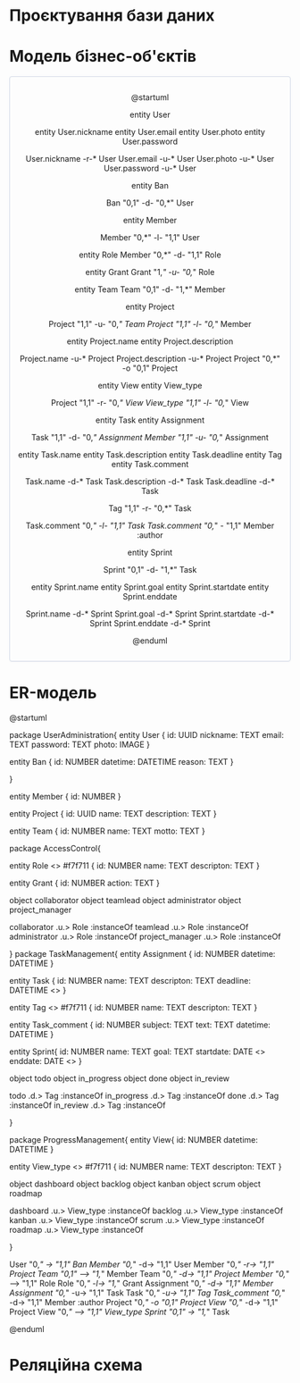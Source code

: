 # Проєктування бази даних

# Модель бізнес-об'єктів

<center style="
    border-radius:4px;
    border: 1px solid #cfd7e6;
    box-shadow: 0 1px 3px 0 rgba(89,105,129,.05), 0 1px 1px 0 rgba(0,0,0,.025);
    padding: 1em;"
>

@startuml

entity User

entity User.nickname
entity User.email
entity User.photo
entity User.password

User.nickname -r-* User
User.email -u-* User
User.photo -u-* User
User.password -u-* User


entity Ban

Ban "0,1" -d- "0,*" User



entity Member

Member "0,*" -l- "1,1" User



entity Role
Member "0,*" -d- "1,1" Role

entity Grant
Grant "1,*" -u- "0,*" Role


entity Team
Team "0,1" -d- "1,*" Member

entity Project

Project "1,1" -u- "0,*" Team
Project "1,1" -l- "0,*" Member



entity Project.name
entity Project.description

Project.name -u-* Project
Project.description -u-* Project
Project "0,*" -o "0,1" Project

entity View 
entity View_type

Project "1,1" -r- "0,*" View
View_type "1,1" -l- "0,*" View





entity Task
entity Assignment

Task "1,1" -d- "0,*" Assignment
Member "1,1" -u- "0,*" Assignment

entity Task.name
entity Task.description
entity Task.deadline
entity Tag
entity Task.comment 



Task.name -d-* Task
Task.description -d-* Task
Task.deadline -d-* Task


Tag "1,1" -r- "0,*" Task


Task.comment "0,*" -l- "1,1" Task
Task.comment "0,*" - "1,1" Member :author



entity Sprint

Sprint "0,1" -d- "1,*" Task 

entity Sprint.name
entity Sprint.goal
entity Sprint.startdate
entity Sprint.enddate

Sprint.name -d-* Sprint
Sprint.goal -d-* Sprint
Sprint.startdate -d-* Sprint
Sprint.enddate -d-* Sprint

@enduml

</center>

# ER-модель

@startuml

package UserAdministration{
entity User {
    id: UUID
    nickname: TEXT
    email: TEXT
    password: TEXT
    photo: IMAGE
}

entity Ban {
    id: NUMBER
    datetime: DATETIME
    reason: TEXT
}


}

entity Member {
    id: NUMBER
}

entity Project {
    id: UUID
    name: TEXT
    description: TEXT
}



entity Team {
    id: NUMBER
    name: TEXT
    motto: TEXT
}

package AccessControl{

entity Role <<ENUMERATION>> #f7f711 {
    id: NUMBER
    name: TEXT
    descripton: TEXT
}

entity Grant {
    id: NUMBER
    action: TEXT
}

object collaborator
object teamlead
object administrator
object project_manager

collaborator  .u.>  Role :instanceOf
teamlead  .u.>  Role :instanceOf
administrator  .u.>  Role :instanceOf
project_manager  .u.>  Role :instanceOf

}
package TaskManagement{
entity Assignment {
    id: NUMBER
    datetime: DATETIME
}

entity Task {
    id: NUMBER
    name: TEXT
    descripton: TEXT
    deadline: DATETIME <<NULLABLE>>
}

entity Tag <<ENUMERATION>> #f7f711 {
    id: NUMBER
    name: TEXT
    descripton: TEXT
}

entity Task_comment {
    id: NUMBER
    subject: TEXT
    text: TEXT
    datetime: DATETIME
}

entity Sprint{
    id: NUMBER
    name: TEXT
    goal: TEXT
    startdate: DATE <<NULLABLE>>
    enddate: DATE <<NULLABLE>>
}

object todo
object in_progress
object done
object in_review


todo  .d.>  Tag :instanceOf
in_progress  .d.>  Tag :instanceOf
done  .d.>  Tag :instanceOf
in_review  .d.>  Tag :instanceOf

}

package ProgressManagement{
entity View{
    id: NUMBER
    datetime: DATETIME
}

entity View_type <<ENUMERATION>> #f7f711 {
    id: NUMBER
    name: TEXT
    descripton: TEXT
}

object dashboard
object backlog
object kanban
object scrum
object roadmap

dashboard  .u.>  View_type :instanceOf
backlog  .u.>  View_type :instanceOf
kanban  .u.>  View_type :instanceOf
scrum  .u.>  View_type :instanceOf
roadmap  .u.>  View_type :instanceOf

}




User "0,*" -> "1,1" Ban
Member "0,*" -d-> "1,1" User
Member "0,*" -r-> "1,1" Project
Team "0,1" --> "1,*" Member
Team "0,*" -d-> "1,1" Project
Member "0,*" --> "1,1" Role
Role "0,*" -l-> "1,*" Grant
Assignment "0,*" -d-> "1,1" Member
Assignment "0,*" -u-> "1,1" Task
Task "0,*" -u-> "1,1" Tag
Task_comment "0,*" -d-> "1,1" Member :author
Project "0,*" -o "0,1" Project
View "0,*" -d-> "1,1" Project
View "0,*" --> "1,1" View_type
Sprint "0,1" -> "1,*" Task



@enduml

# Реляційна схема

